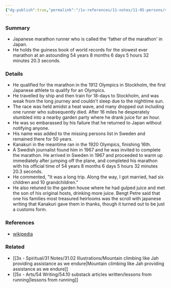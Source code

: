 ```yaml
---
{"dg-publish":true,"permalink":"/1x-references/11-notes/11-05-persons/shizo-kanakuri/","title":"Shizo Kanakuri","created":"2024-03-27T20:01:51.027+03:00","updated":"2024-03-27T20:12:24.485+03:00"}
---
```



### Summary
- Japanese marathon runner who is called the 'father of the marathon' in Japan.
- He holds the guiness book of world records for the slowest ever marathon at an astounding 54 years 8 months 6 days 5 hours 32 minutes 20.3 seconds. 

### Details
- He qualified for the marathon in the 1912 Olympics in Stockholm, the first Japanese athlete to qualify for an Olympics.
- He travelled by ship and then train for 18-days to Stockholm, and was weak from the long journey and couldn't sleep due to the nighttime sun. 
- The race was held amidst a heat wave, and many dropped out including one runner who subsequently died. After 16 miles he desperately stumbled into a nearby garden party where he drank juice for an hour. 
- He was so embarassed by his failure that he returned to Japan without notifying anyone.
- His name was added to the missing persons list in Sweden and remained there for 50 years.
- Kanakuri in the meantime ran in the 1920 Olympics, finishing 16th.
- A Swedish journalist found him in 1967 and he was invited to complete the marathon. He arrived in Sweden in 1967 and proceeded to warm up immediately after jumping off the plane, and completed his marathon with his official time of 54 years 8 months 6 days 5 hours 32 minutes 20.3 seconds. 
- He commented, "It was a long trip. Along the way, I got married, had six children and 10 grandchildren."
- He also retuned to the garden house where he had gulped juice and met the son of his original hosts, drinking more juice. Bengt Petre said that one his families most treasured heirlooms was the scroll with japanese writing that Kanakuri gave them in thanks, though it turned out to be just a customs form.

### References
- [wikipedia](https://en.wikipedia.org/wiki/Shizo_Kanakuri)

### Related
- [[3x - Spiritual/31 Notes/31.02 Illustrations/Mountain climbing like Jah providing assistance as we endure\|Mountain climbing like Jah providing assistance as we endure]]
- [[5x - Arts/54 Writing/54.10 substack articles written/lessons from running\|lessons from running]]